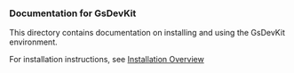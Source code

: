 ### Documentation for GsDevKit

This directory contains documentation on installing and using the GsDevKit environment.  

For installation instructions, see [Installation Overview][1] 

[1]: installation/README.md
